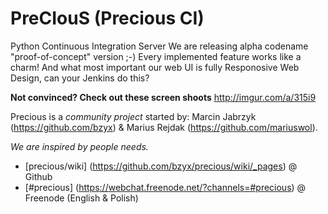 PreCIouS (Precious CI)
========

  Python Continuous Integration Server
  We are releasing alpha codename "proof-of-concept" version ;-) Every implemented feature works like a charm!  And what most important our web UI is fully Responosive Web Design, can your Jenkins do this?
  
  **Not convinced? Check out these screen shoots** http://imgur.com/a/315i9 
  
   Precious is a *community project* started by:
   Marcin Jabrzyk (https://github.com/bzyx) & Marius Rejdak (https://github.com/mariuswol). 
   
  *We are inspired by people needs.*

  - [precious/wiki] (https://github.com/bzyx/precious/wiki/_pages) @ Github
  - [#precious] (https://webchat.freenode.net/?channels=#precious) @ Freenode (English & Polish)
